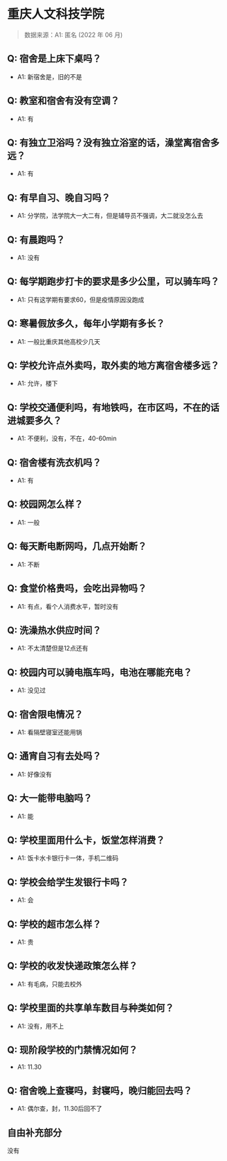 # 重庆人文科技学院

> 数据来源：A1: 匿名 (2022 年 06 月)

## Q: 宿舍是上床下桌吗？

- A1: 新宿舍是，旧的不是

## Q: 教室和宿舍有没有空调？

- A1: 有

## Q: 有独立卫浴吗？没有独立浴室的话，澡堂离宿舍多远？

- A1: 有

## Q: 有早自习、晚自习吗？

- A1: 分学院，法学院大一大二有，但是辅导员不强调，大二就没怎么去

## Q: 有晨跑吗？

- A1: 没有

## Q: 每学期跑步打卡的要求是多少公里，可以骑车吗？

- A1: 只有这学期有要求60，但是疫情原因没跑成

## Q: 寒暑假放多久，每年小学期有多长？

- A1: 一般比重庆其他高校少几天

## Q: 学校允许点外卖吗，取外卖的地方离宿舍楼多远？

- A1: 允许，楼下

## Q: 学校交通便利吗，有地铁吗，在市区吗，不在的话进城要多久？

- A1: 不便利，没有，不在，40-60min

## Q: 宿舍楼有洗衣机吗？

- A1: 有

## Q: 校园网怎么样？

- A1: 一般

## Q: 每天断电断网吗，几点开始断？

- A1: 不断

## Q: 食堂价格贵吗，会吃出异物吗？

- A1: 有点，看个人消费水平，暂时没有

## Q: 洗澡热水供应时间？

- A1: 不太清楚但是12点还有

## Q: 校园内可以骑电瓶车吗，电池在哪能充电？

- A1: 没见过

## Q: 宿舍限电情况？

- A1: 看隔壁寝室还能用锅

## Q: 通宵自习有去处吗？

- A1: 好像没有

## Q: 大一能带电脑吗？

- A1: 能

## Q: 学校里面用什么卡，饭堂怎样消费？

- A1: 饭卡水卡银行卡一体，手机二维码

## Q: 学校会给学生发银行卡吗？

- A1: 会

## Q: 学校的超市怎么样？

- A1: 贵

## Q: 学校的收发快递政策怎么样？

- A1: 有毛病，只能去校外

## Q: 学校里面的共享单车数目与种类如何？

- A1: 没有，用不上

## Q: 现阶段学校的门禁情况如何？

- A1: 11.30

## Q: 宿舍晚上查寝吗，封寝吗，晚归能回去吗？

- A1: 偶尔查，封，11.30后回不了

## 自由补充部分

没有